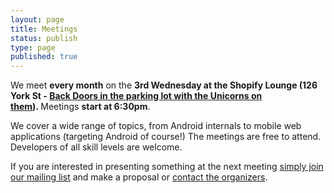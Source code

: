 ```yaml
---
layout: page
title: Meetings
status: publish
type: page
published: true
---
```

We meet <strong>every month</strong> on the <strong>3rd Wednesday at the Shopify Lounge (126 York St - <a href="https://maps.google.com/maps/ms?msid=209288105145349267145.0004c71bddecdaa2d5b10&amp;msa=0&amp;ll=45.429112,-75.689798&amp;spn=0.000771,0.001206">Back Doors in the parking lot with the Unicorns on them</a>). </strong>Meetings <strong>start at 6:30pm</strong>.

We cover a wide range of topics, from Android internals to mobile web applications (targeting Android of course!) The meetings are free to attend. Developers of all skill levels are welcome.

If you are interested in presenting something at the next meeting <a href="mailto:ottawaandroid@librelist.com">simply join our mailing list</a> and make a proposal or <a title="Contact Us" href="/contact-us/">contact the organizers</a>.
